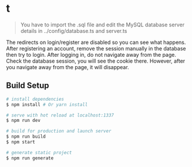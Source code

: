 # t

> You have to import the .sql file and edit the MySQL database server details in ../config/database.ts and server.ts

The redirects on login/register are disabled so you can see what happens. After registering an account, remove the session manually in the database then try to login.
After logging in, do not navigate away from the page. Check the database session, you will see the cookie there. However, after you navigate away from the page, it will disappear.

## Build Setup

``` bash
# install dependencies
$ npm install # Or yarn install

# serve with hot reload at localhost:1337
$ npm run dev

# build for production and launch server
$ npm run build
$ npm start

# generate static project
$ npm run generate
```
